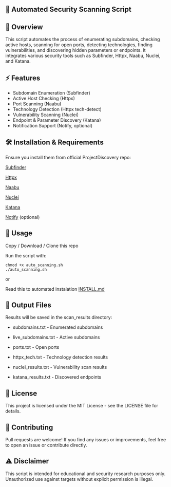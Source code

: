 ## 🔎 Automated Security Scanning Script

## 📌 Overview

This script automates the process of enumerating subdomains, checking active hosts, scanning for open ports, detecting technologies, finding vulnerabilities, and discovering hidden parameters or endpoints. It integrates various security tools such as Subfinder, Httpx, Naabu, Nuclei, and Katana.

## ⚡ Features

- Subdomain Enumeration (Subfinder)
- Active Host Checking (Httpx)
- Port Scanning (Naabu)
- Technology Detection (Httpx tech-detect)
- Vulnerability Scanning (Nuclei)
- Endpoint & Parameter Discovery (Katana)
- Notification Support (Notify, optional)

## 🛠️ Installation & Requirements

Ensure you install them from official ProjectDiscovery repo:

[Subfinder](https://github.com/projectdiscovery/subfinder)

[Httpx](https://github.com/projectdiscovery/httpx)

[Naabu](https://github.com/projectdiscovery/naabu)

[Nuclei](https://github.com/projectdiscovery/nuclei)

[Katana](https://github.com/projectdiscovery/katana)

[Notify](https://github.com/projectdiscovery/notify) (optional)


## 🚀 Usage

Copy / Download / Clone this repo

Run the script with:
```
chmod +x auto_scanning.sh
./auto_scanning.sh
```

or

Read this to automated instalation [INSTALL.md](https://github.com/armanridho/PD_autopilot/blob/main/INSTALL.md)

## 📂 Output Files

Results will be saved in the scan_results directory:

- subdomains.txt - Enumerated subdomains

- live_subdomains.txt - Active subdomains

- ports.txt - Open ports

- httpx_tech.txt - Technology detection results

- nuclei_results.txt - Vulnerability scan results

- katana_results.txt - Discovered endpoints

## 📜 License

This project is licensed under the MIT License - see the LICENSE file for details.

## 🤝 Contributing

Pull requests are welcome! If you find any issues or improvements, feel free to open an issue or contribute directly.

## ⚠️ Disclaimer

This script is intended for educational and security research purposes only. Unauthorized use against targets without explicit permission is illegal.
